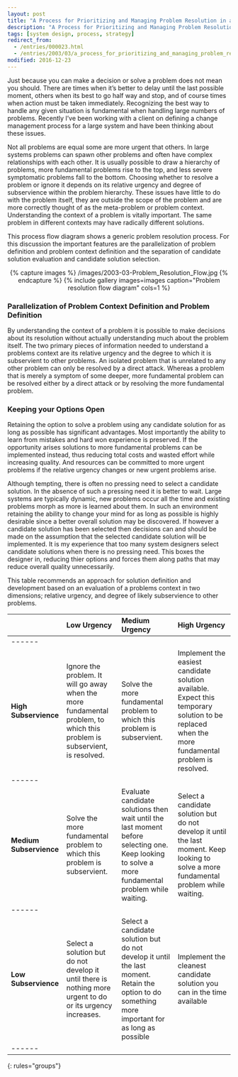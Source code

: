 ```yaml
---
layout: post
title: "A Process for Prioritizing and Managing Problem Resolution in a Complex Environment"
description: "A Process for Prioritizing and Managing Problem Resolution in a Complex Environment"
tags: [system design, process, strategy]
redirect_from: 
  - /entries/000023.html
  - /entries/2003/03/a_process_for_prioritizing_and_managing_problem_resolution_in_a_complex_environment.html
modified: 2016-12-23
---
```

Just because you can make a decision or solve a problem does not mean you should. There are times when it’s better to delay until the last possible moment, others when its best to go half way and stop, and of course times when action must be taken immediately. Recognizing the best way to handle any given situation is fundamental when handling large numbers of problems. Recently I’ve been working with a client on defining a change management process for a large system and have been thinking about these issues.


Not all problems are equal some are more urgent that others. In large systems problems can spawn other problems and often have complex relationships with each other. It is usually possible to draw a hierarchy of problems, more fundamental problems rise to the top, and less severe symptomatic problems fall to the bottom. Choosing whether to resolve a problem or ignore it depends on its relative urgency and degree of subservience within the problem hierarchy. These issues have little to do with the problem itself, they are outside the scope of the problem and are more correctly thought of as the meta-problem or problem context. Understanding the context of a problem is vitally important. The same problem in different contexts may have radically different solutions.

This process flow diagram shows a generic problem resolution process. For this discussion the important features are the parallelization of problem definition and problem context definition and the separation of candidate solution evaluation and candidate solution selection.

<div align="center">
{% capture images %}
    /images/2003-03-Problem_Resolution_Flow.jpg
{% endcapture %}
{% include gallery images=images caption="Problem resolution flow diagram" cols=1 %}
</div>

### Parallelization of Problem Context Definition and Problem Definition

By understanding the context of a problem it is possible to make decisions about its resolution without actually understanding much about the problem itself. The two primary pieces of information needed to understand a problems context are its relative urgency and the degree to which it is subservient to other problems. An isolated problem that is unrelated to any other problem can only be resolved by a direct attack. Whereas a problem that is merely a symptom of some deeper, more fundamental problem can be resolved either by a direct attack or by resolving the more fundamental problem.

### Keeping your Options Open

Retaining the option to solve a problem using any candidate solution for as long as possible has significant advantages. Most importantly the ability to learn from mistakes and hard won experience is preserved. If the opportunity arises solutions to more fundamental problems can be implemented instead, thus reducing total costs and wasted effort while increasing quality. And resources can be committed to more urgent problems if the relative urgency changes or new urgent problems arise.

Although tempting, there is often no pressing need to select a candidate solution. In the absence of such a pressing need it is better to wait. Large systems are typically dynamic, new problems occur all the time and existing problems morph as more is learned about them. In such an environment retaining the ability to change your mind for as long as possible is highly desirable since a better overall solution may be discovered. If however a candidate solution has been selected then decisions can and should be made on the assumption that the selected candidate solution will be implemented. It is my experience that too many system designers select candidate solutions when there is no pressing need. This boxes the designer in, reducing thier options and forces them along paths that may reduce overall quality unnecessarily.

This table recommends an approach for solution definition and development based on an evaluation of a problems context in two dimensions; relative urgency, and degree of likely subservience to other problems.

|                        | Low Urgency  | Medium Urgency | High Urgency |
|------------------------|:-------------|:---------------|:-------------|
|------
| **High Subservience** | Ignore the problem. It will go away when the more fundamental problem, to which this problem is subservient, is resolved. | Solve the more fundamental problem to which this problem is subservient. | Implement the easiest candidate solution available. Expect this temporary solution to be replaced when the more fundamental problem is resolved. |
|------
| **Medium Subservience** | Solve the more fundamental problem to which this problem is subservient. | Evaluate candidate solutions then wait until the last moment before selecting one. Keep looking to solve a more fundamental problem while waiting. | Select a candidate solution but do not develop it until the last moment. Keep looking to solve a more fundamental problem while waiting. |
|------
| **Low Subservience**  | Select a solution but do not develop it until there is nothing more urgent to do or its urgency increases. | Select a candidate solution but do not develop it until the last moment. Retain the option to do something more important for as long as possible | Implement the cleanest candidate solution you can in the time available |
|------
{: rules="groups"}
